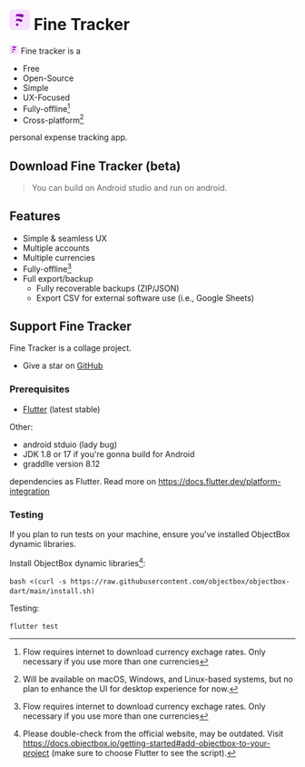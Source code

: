 # ![Fine Tracker logo](logo@32.png) Fine Tracker



![Fine Tracker logo](logo@16.png) Fine tracker is a

* Free
* Open-Source
* Simple
* UX-Focused
* Fully-offline[^1]
* Cross-platform[^2]

personal expense tracking app.

## Download Fine Tracker (beta)


> You can build on Android studio and run on android.
## Features

* Simple & seamless UX
* Multiple accounts
* Multiple currencies
* Fully-offline[^1]
* Full export/backup
  * Fully recoverable backups (ZIP/JSON)
  * Export CSV for external software use (i.e., Google Sheets)

## Support Fine Tracker

Fine Tracker is a collage project.

* Give a star on [GitHub](https://github.com/khushalsolanki001/Fine-Tracker)


  
  


### Prerequisites

* [Flutter](https://flutter.dev/) (latest stable)

Other:
* android stduio (lady bug)
* JDK 1.8 or 17 if you're gonna build for Android
* graddlle version 8.12

dependencies as Flutter. Read more on <https://docs.flutter.dev/platform-integration>

### Testing

If you plan to run tests on your machine, ensure you've installed ObjectBox
dynamic libraries.

Install ObjectBox dynamic libraries[^3]:

`bash <(curl -s https://raw.githubusercontent.com/objectbox/objectbox-dart/main/install.sh)`

Testing:

`flutter test`

[^1]: Flow requires internet to download currency exchage rates. Only necessary
if you use more than one currencies

[^2]: Will be available on macOS, Windows, and Linux-based systems, but no plan
to enhance the UI for desktop experience for now.

[^3]: Please double-check from the official website, may be outdated. Visit
<https://docs.objectbox.io/getting-started#add-objectbox-to-your-project>
(make sure to choose Flutter to see the script).
